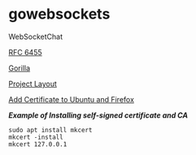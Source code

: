 # gowebsockets

WebSocketChat

[RFC 6455](https://datatracker.ietf.org/doc/html/rfc6455)

[Gorilla](https://github.com/gorilla/websocket)

[Project Layout](https://github.com/golang-standards/project-layout)

[Add Certificate to Ubuntu and Firefox](https://linuxconfig.org/step-by-step-guide-adding-certificates-to-ubuntus-trusted-authorities)

***Example of Installing self-signed certificate and CA***
```
sudo apt install mkcert
mkcert -install
mkcert 127.0.0.1
```